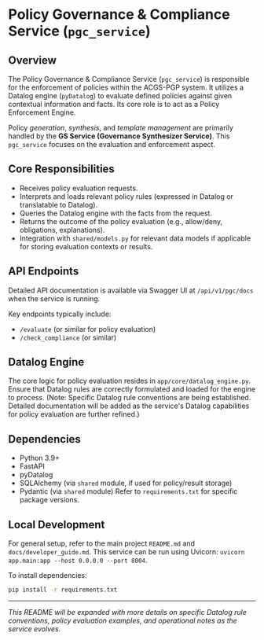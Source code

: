 # Policy Governance & Compliance Service (`pgc_service`)

## Overview

The Policy Governance & Compliance Service (`pgc_service`) is responsible for the enforcement of policies within the ACGS-PGP system. It utilizes a Datalog engine (`pyDatalog`) to evaluate defined policies against given contextual information and facts. Its core role is to act as a Policy Enforcement Engine.

Policy *generation*, *synthesis*, and *template management* are primarily handled by the **GS Service (Governance Synthesizer Service)**. This `pgc_service` focuses on the evaluation and enforcement aspect.

## Core Responsibilities

*   Receives policy evaluation requests.
*   Interprets and loads relevant policy rules (expressed in Datalog or translatable to Datalog).
*   Queries the Datalog engine with the facts from the request.
*   Returns the outcome of the policy evaluation (e.g., allow/deny, obligations, explanations).
*   Integration with `shared/models.py` for relevant data models if applicable for storing evaluation contexts or results.

## API Endpoints

Detailed API documentation is available via Swagger UI at `/api/v1/pgc/docs` when the service is running.

Key endpoints typically include:
*   `/evaluate` (or similar for policy evaluation)
*   `/check_compliance` (or similar)

## Datalog Engine

The core logic for policy evaluation resides in `app/core/datalog_engine.py`. Ensure that Datalog rules are correctly formulated and loaded for the engine to process. (Note: Specific Datalog rule conventions are being established. Detailed documentation will be added as the service's Datalog capabilities for policy evaluation are further refined.)

## Dependencies

-   Python 3.9+
-   FastAPI
-   pyDatalog
-   SQLAlchemy (via `shared` module, if used for policy/result storage)
-   Pydantic (via `shared` module)
Refer to `requirements.txt` for specific package versions.

## Local Development

For general setup, refer to the main project `README.md` and `docs/developer_guide.md`. This service can be run using Uvicorn: `uvicorn app.main:app --host 0.0.0.0 --port 8004`.

To install dependencies:
```bash
pip install -r requirements.txt
```

---
*This README will be expanded with more details on specific Datalog rule conventions, policy evaluation examples, and operational notes as the service evolves.*
